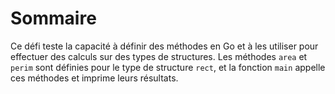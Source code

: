 # Sommaire

Ce défi teste la capacité à définir des méthodes en Go et à les utiliser pour effectuer des calculs sur des types de structures. Les méthodes `area` et `perim` sont définies pour le type de structure `rect`, et la fonction `main` appelle ces méthodes et imprime leurs résultats.
